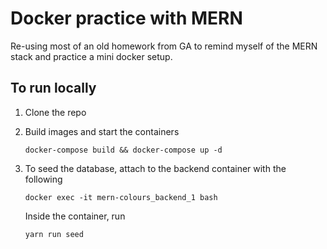 # Docker practice with MERN

Re-using most of an old homework from GA to remind myself of the MERN stack and practice a mini docker setup.

## To run locally

1. Clone the repo

2. Build images and start the containers
    ```
    docker-compose build && docker-compose up -d
    ```

3. To seed the database, attach to the backend container with the following
    ```
    docker exec -it mern-colours_backend_1 bash
    ```

    Inside the container, run
    ```
    yarn run seed
    ```